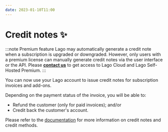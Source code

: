 ```yaml
---
date: 2023-01-10T11:00
---
```


# Credit notes ✨
:::note Premium feature
Lago may automatically generate a credit note when a subscription is upgraded or downgraded. However, only users with a premium license can manually generate credit notes via the user interface or the API. Please **[contact us](mailto:hello@getlago.com)** to get access to Lago Cloud and Lago Self-Hosted Premium.
:::

You can now use your Lago account to issue credit notes for subscription invoices and add-ons.

Depending on the payment status of the invoice, you will be able to:
- Refund the customer (only for paid invoices); and/or
- Credit back the customer's account.

Please refer to the [documentation](../docs/guide/credit_notes) for more information on credit notes and credit methods.